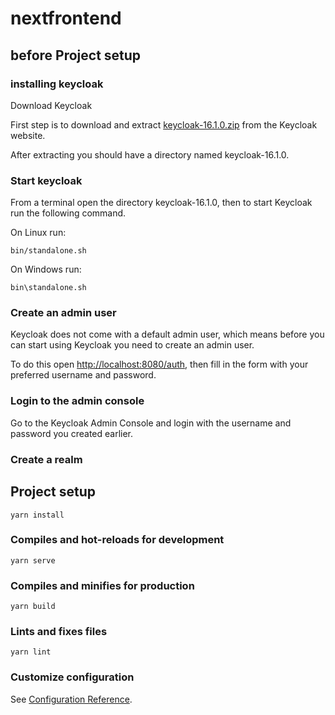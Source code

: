 # nextfrontend

##  before Project setup 

### installing keycloak

Download Keycloak

First step is to download and extract
[keycloak-16.1.0.zip](https://github.com/keycloak/keycloak/releases/download/16.1.0/keycloak-16.1.0.zip) 
from the Keycloak website.

After extracting you should have a directory named keycloak-16.1.0.

### Start keycloak

From a terminal open the directory keycloak-16.1.0, then to start Keycloak run the following command.

On Linux run:
```
bin/standalone.sh
```

On Windows run:
```
bin\standalone.sh
```

### Create an admin user

Keycloak does not come with a default admin user, which means before you can start using Keycloak you need to create an admin user.

To do this open <http://localhost:8080/auth>, then fill in the form with your preferred username and password.

### Login to the admin console
Go to the Keycloak Admin Console and login with the username and password you created earlier.

### Create a realm



## Project setup
```
yarn install
```

### Compiles and hot-reloads for development
```
yarn serve
```

### Compiles and minifies for production
```
yarn build
```

### Lints and fixes files
```
yarn lint
```

### Customize configuration
See [Configuration Reference](https://cli.vuejs.org/config/).
